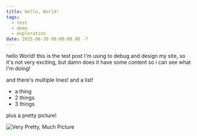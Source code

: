 ```yaml
---
title: Hello, World!
tags: 
  - test
  - demo
  - exploration
date: 2025-06-30 00:00:00.00 -7
---
```


hello World! this is the test post I'm using to debug and design my site, so it's not very exciting, but damn does it have some content so i can see what I'm doing!

and there's multiple lines! and a list!

- a thing
- 2 things
- 3 things

plus a pretty picture! 

![Very Pretty, Much Picture]({{imageDir}}IMG_3839.jpg)